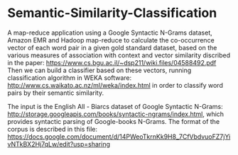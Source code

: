 # Semantic-Similarity-Classification
A map-reduce application using a Google Syntactic N-Grams dataset, Amazon EMR and Hadoop map-reduce to calculate the co-occurrence vector
of each word pair in a given gold standard dataset, based on the various measures of association with
context and vector similarity discribed in the paper: https://www.cs.bgu.ac.il/~dsp211/wiki.files/04588492.pdf <br>
Then we can build a classifier based on these vectors, running classification algorithm in WEKA software: http://www.cs.waikato.ac.nz/ml/weka/index.html in order to classify word pairs by their semantic similarity.

The input is the English All - Biarcs dataset of Google Syntactic N-Grams: http://storage.googleapis.com/books/syntactic-ngrams/index.html, which provides syntactic parsing of Google-books N-Grams.
The format of the corpus is described in this file: https://docs.google.com/document/d/14PWeoTkrnKk9H8_7CfVbdvuoFZ7jYivNTkBX2Hj7qLw/edit?usp=sharing

